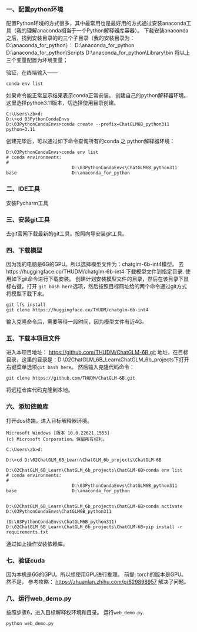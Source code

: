 ### 一、配置python环境
配置Python环境的方式很多，其中最常用也是最好用的方式通过安装anaconda工具（我的理解anaconda相当于一个Python解释器库容器）。
下载安装anaconda之后，找到安装目录的的三个子目录（我的安装目录为：D:\anaconda_for_python）：
D:\anaconda_for_python
D:\anaconda_for_python\Scripts
D:\anaconda_for_python\Library\bin
将以上三个变量配置为环境变量；

验证，在终端输入——
```shell
conda env list
```
如果命令能正常显示结果表示conda正常安装。
创建自己的python解释器环境。这里选择python3.11版本，切选择使用目录创建。
```text
C:\Users\zb>d:
D:\>cd 03PythonCondaEnvs
D:\03PythonCondaEnvs>conda create --prefix=ChatGLM6B_python311 python=3.11
```
创建完毕后，可以通过如下命令查询所有的conda 之 python解释器环境：
```text
D:\03PythonCondaEnvs>conda env list
# conda environments:
#
                         D:\03PythonCondaEnvs\ChatGLM6B_python311
base                     D:\anaconda_for_python
```

### 二、IDE工具
安装Pycharm工具

### 三、安装git工具
去git官网下载最新的git工具。按照向导安装git工具。

### 四、下载模型
因为我的电脑是6G的GPU。所以选择模型文件为：chatglm-6b-int4模型。
去https://huggingface.co/THUDM/chatglm-6b-int4 下载模型文件到指定目录.
使用如下git命令进行下载安装。
创建计划安装模型文件的目录，然后在该目录下鼠标右键，打开 `git bash here`选项，然后按照目标网址给的两个命令通过git方式将模型下载下来。
```text
git lfs install
git clone https://huggingface.co/THUDM/chatglm-6b-int4
``` 
输入克隆命令后，需要等待一段时间，因为模型文件有近4G。

### 五、下载本项目文件
进入本项目地址： https://github.com/THUDM/ChatGLM-6B.git 地址，在目标目录，这里的目录是：D:\02ChatGLM_6B_Learn\ChatGLM_6b_projects下打开右键菜单选项`git bash here`。
然后输入克隆代码命令：
```text
git clone https://github.com/THUDM/ChatGLM-6B.git
```
将远程仓库代码克隆到本地。

### 六、添加依赖库
打开dos终端，进入目标解释器环境。
```text
Microsoft Windows [版本 10.0.22621.1555]
(c) Microsoft Corporation。保留所有权利。

C:\Users\zb>d:

D:\>cd D:\02ChatGLM_6B_Learn\ChatGLM_6b_projects\ChatGLM-6B

D:\02ChatGLM_6B_Learn\ChatGLM_6b_projects\ChatGLM-6B>conda env list
# conda environments:
#
                         D:\03PythonCondaEnvs\ChatGLM6B_python311
base                     D:\anaconda_for_python


D:\02ChatGLM_6B_Learn\ChatGLM_6b_projects\ChatGLM-6B>conda activate D:\03PythonCondaEnvs\ChatGLM6B_python311

(D:\03PythonCondaEnvs\ChatGLM6B_python311) D:\02ChatGLM_6B_Learn\ChatGLM_6b_projects\ChatGLM-6B>pip install -r requirements.txt
```
通过如上操作安装依赖库。

### 七、验证cuda
因为本机是6G的GPU。所以想使用GPU进行推理。 
前提: torch的版本是GPU。
然不是，
参考攻略： https://zhuanlan.zhihu.com/p/629898957
解决了问题。

### 八、运行web_demo.py
按照步骤6，进入目标解释权环境和目录。 运行`web_demo.py`.
```text
python web_demo.py
```

